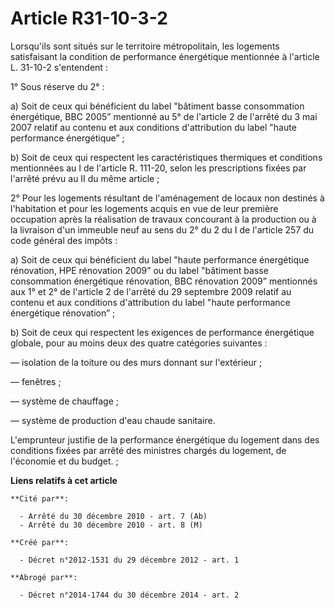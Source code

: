 # Article R31-10-3-2

Lorsqu'ils  sont situés sur le territoire métropolitain, les logements satisfaisant  la condition de performance énergétique
mentionnée à l'article L.  31-10-2 s'entendent :

1° Sous réserve du 2° :

a) Soit de ceux qui bénéficient du label "bâtiment basse consommation énergétique, BBC 2005”  mentionné au 5° de l'article 2
de l'arrêté du 3 mai 2007 relatif au  contenu et aux conditions d'attribution du label "haute performance  énergétique”  ;

b) Soit de ceux qui respectent les  caractéristiques thermiques et conditions mentionnées au I de l'article  R. 111-20, selon
les prescriptions fixées par l'arrêté prévu au II du  même article ;

2° Pour les logements résultant de  l'aménagement de locaux non destinés à l'habitation et pour les  logements acquis en vue
de leur première occupation après la réalisation  de travaux concourant à la production ou à la livraison d'un immeuble  neuf
au sens du 2° du 2 du I de l'article 257 du code général des impôts :

a) Soit de ceux qui bénéficient du label "haute  performance énergétique rénovation, HPE rénovation 2009” ou du label
"bâtiment basse consommation énergétique rénovation, BBC rénovation  2009” mentionnés aux 1° et 2° de l'article 2 de l'arrêté
du 29 septembre  2009 relatif au contenu et aux conditions d'attribution du label "haute  performance énergétique
rénovation”  ;

b) Soit de ceux qui respectent les exigences de  performance énergétique globale, pour au moins deux des quatre  catégories
suivantes :

― isolation de la toiture ou des murs donnant sur l'extérieur ;

― fenêtres ;

― système de chauffage ;

― système de production d'eau chaude sanitaire.

L'emprunteur justifie de la performance  énergétique du logement dans des conditions fixées par arrêté des  ministres chargés
du logement, de l'économie et du budget.  ;

**Liens relatifs à cet article**

	**Cité par**:

	  - Arrêté du 30 décembre 2010 - art. 7 (Ab)
	  - Arrêté du 30 décembre 2010 - art. 8 (M)

	**Créé par**:

	  - Décret n°2012-1531 du 29 décembre 2012 - art. 1

	**Abrogé par**:

	  - Décret n°2014-1744 du 30 décembre 2014 - art. 2
